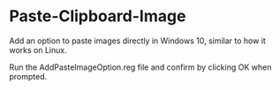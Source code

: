 # Paste-Clipboard-Image
Add an option to paste images directly in Windows 10, similar to how it works on Linux.


Run the AddPasteImageOption.reg file and confirm by clicking OK when prompted.
